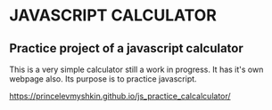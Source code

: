 # JAVASCRIPT CALCULATOR

## Practice project of a javascript calculator

This is a very simple calculator still a work in progress. It has it's own webpage also.
Its purpose is to practice javascript.

<https://princelevmyshkin.github.io/js_practice_calcalculator/>
